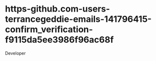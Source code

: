 # https-github.com-users-terrancegeddie-emails-141796415-confirm_verification-f9115da5ee3986f96ac68f
Developer
